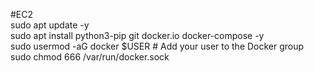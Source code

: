 #EC2<br/>
sudo apt update -y<br/>
sudo apt install python3-pip git docker.io docker-compose -y<br/>
sudo usermod -aG docker $USER  # Add your user to the Docker group<br/>
sudo chmod 666 /var/run/docker.sock<br/>
